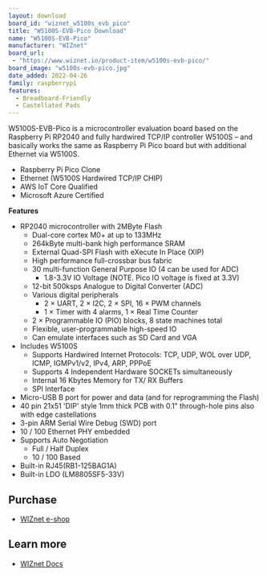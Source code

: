 ```yaml
---
layout: download
board_id: "wiznet_w5100s_evb_pico"
title: "W5100S-EVB-Pico Download"
name: "W5100S-EVB-Pico"
manufacturer: "WIZnet"
board_url:
 - "https://www.wiznet.io/product-item/w5100s-evb-pico/"
board_image: "w5100s-evb-pico.jpg"
date_added: 2022-04-26
family: raspberrypi
features:
  - Breadboard-Friendly
  - Castellated Pads
---
```


W5100S-EVB-Pico is a microcontroller evaluation board based on the Raspberry Pi RP2040 and fully hardwired TCP/IP controller W5100S – and basically works the same as Raspberry Pi Pico board but with additional Ethernet via W5100S.

* Raspberry Pi Pico Clone
* Ethernet (W5100S Hardwired TCP/IP CHIP)
* AWS IoT Core Qualified
* Microsoft Azure Certified

**Features​**
* RP2040 microcontroller with 2MByte Flash
    * Dual-core cortex M0+ at up to 133MHz
    * 264kByte multi-bank high performance SRAM
    * External Quad-SPI Flash with eXecute In Place (XIP)
    * High performance full-crossbar bus fabric
    * 30 multi-function General Purpose IO (4 can be used for ADC)
        * 1.8-3.3V IO Voltage (NOTE. Pico IO voltage is fixed at 3.3V)
    * 12-bit 500ksps Analogue to Digital Converter (ADC)
    * Various digital peripherals
        * 2 × UART, 2 × I2C, 2 × SPI, 16 × PWM channels
        * 1 × Timer with 4 alarms, 1 × Real Time Counter
    * 2 × Programmable IO (PIO) blocks, 8 state machines total
    * Flexible, user-programmable high-speed IO
    * Can emulate interfaces such as SD Card and VGA
* Includes W5100S
    * Supports Hardwired Internet Protocols: TCP, UDP, WOL over UDP, ICMP, IGMPv1/v2, IPv4, ARP,    PPPoE
    * Supports 4 Independent Hardware SOCKETs simultaneously
    * Internal 16 Kbytes Memory for TX/ RX Buffers
    * SPI Interface
* Micro-USB B port for power and data (and for reprogramming the Flash)
* 40 pin 21x51 'DIP' style 1mm thick PCB with 0.1" through-hole pins also with edge castellations
* 3-pin ARM Serial Wire Debug (SWD) port
* 10 / 100 Ethernet PHY embedded
* Supports Auto Negotiation
    * Full / Half Duplex
    * 10 / 100 Based
* Built-in RJ45(RB1-125BAG1A)
* Built-in LDO (LM8805SF5-33V)

## Purchase

* [WIZnet e-shop](https://eshop.wiznet.io/shop/module/w5100s-evb-pico/)

## Learn more

* [WIZnet Docs](https://docs.wiznet.io/Product/iEthernet/W5100S/w5100s-evb-pico)
